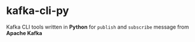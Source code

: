 # kafka-cli-py

Kafka CLI tools written in <b>Python</b> for `publish` and `subscribe` message from <b>Apache Kafka</b>